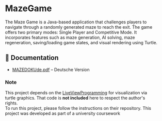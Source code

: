 # MazeGame
The Maze Game is a Java-based application that challenges players to navigate through a randomly generated maze to reach the exit. The game offers two primary modes: Single Player and Competitive Mode. It incorporates features such as maze generation, AI solving, maze regeneration, saving/loading game states, and visual rendering using Turtle.


## 📄 Documentation
- [MAZEDOKUde.pdf](MAZEDOKUde.pdf) – Deutsche Version

### Note
This project depends on the [LiveViewProgramming](https://github.com/denkspuren/LiveViewProgramming) for visualization via turtle graphics. 
That code is **not included** here to respect the author's rights.  
To run this project, please follow the instructions on their repository.
This project was developed as part of a university coursework
